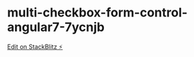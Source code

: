 # multi-checkbox-form-control-angular7-7ycnjb

[Edit on StackBlitz ⚡️](https://stackblitz.com/edit/multi-checkbox-form-control-angular7-7ycnjb)